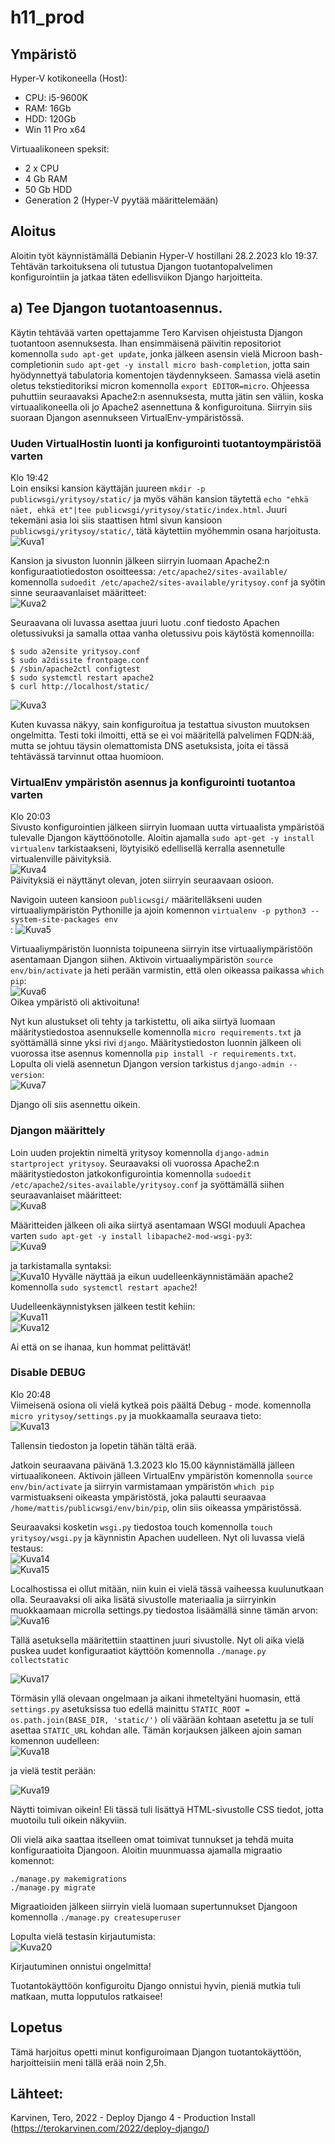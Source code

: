 # h11_prod


## Ympäristö

Hyper-V kotikoneella (Host):

- CPU: i5-9600K
- RAM: 16Gb
- HDD: 120Gb
- Win 11 Pro x64

Virtuaalikoneen speksit:

- 2 x CPU
- 4 Gb RAM
- 50 Gb HDD
- Generation 2 (Hyper-V pyytää määrittelemään)


## Aloitus 
Aloitin työt käynnistämällä Debianin Hyper-V hostillani 28.2.2023 klo 19:37. Tehtävän tarkoituksena oli tutustua Djangon tuotantopalvelimen konfigurointiin ja jatkaa täten edellisviikon Django harjoitteita.

## a) Tee Djangon tuotantoasennus.
Käytin tehtävää varten opettajamme Tero Karvisen ohjeistusta Djangon tuotantoon asennuksesta. Ihan ensimmäisenä päivitin repositoriot komennolla ```sudo apt-get update```, jonka jälkeen asensin vielä Microon bash-completionin ```sudo apt-get -y install micro bash-completion```, jotta sain hyödynnettyä tabulatoria komentojen täydennykseen. Samassa vielä asetin oletus tekstieditoriksi micron komennolla ```export EDITOR=micro```. Ohjeessa puhuttiin seuraavaksi Apache2:n asennuksesta, mutta jätin sen väliin, koska virtuaalikoneella oli jo Apache2 asennettuna & konfiguroituna. Siirryin siis suoraan Djangon asennukseen VirtualEnv-ympäristössä.

### Uuden VirtualHostin luonti ja konfigurointi tuotantoympäristöä varten
Klo 19:42 </br>
Loin ensiksi kansion käyttäjän juureen ```mkdir -p publicwsgi/yritysoy/static/``` ja myös vähän kansion täytettä ```echo "ehkä näet, ehkä et"|tee publicwsgi/yritysoy/static/index.html```. Juuri tekemäni asia loi siis staattisen html sivun kansioon ```publicwsgi/yritysoy/static/```, tätä käytettiin myöhemmin osana harjoitusta. </br>
![Kuva1](https://user-images.githubusercontent.com/122887740/221936350-19f44dcb-0a42-4648-86cb-d8d663c38d94.png)</br>

Kansion ja sivuston luonnin jälkeen siirryin luomaan Apache2:n konfiguraatiotiedoston osoitteessa: ```/etc/apache2/sites-available/``` komennolla ```sudoedit /etc/apache2/sites-available/yritysoy.conf``` ja syötin sinne seuraavanlaiset määritteet: </br>
![Kuva2](https://user-images.githubusercontent.com/122887740/221938389-cae9508d-1697-4f57-be93-e0c39916c620.png)</br>

Seuraavana oli luvassa asettaa juuri luotu .conf tiedosto Apachen oletussivuksi ja samalla ottaa vanha oletussivu pois käytöstä komennoilla: 
```
$ sudo a2ensite yritysoy.conf
$ sudo a2dissite frontpage.conf 
$ /sbin/apache2ctl configtest
$ sudo systemctl restart apache2
$ curl http://localhost/static/
```


![Kuva3](https://user-images.githubusercontent.com/122887740/221940151-39e6f5bb-5e93-42a1-95d9-6ae30eee10a7.png) </br>

Kuten kuvassa näkyy, sain konfiguroitua ja testattua sivuston muutoksen ongelmitta. Testi toki ilmoitti, että se ei voi määritellä palvelimen FQDN:ää, mutta se johtuu täysin olemattomista DNS asetuksista, joita ei tässä tehtävässä tarvinnut ottaa huomioon.


### VirtualEnv ympäristön asennus ja konfigurointi tuotantoa varten
Klo 20:03</br>
Sivusto konfigurointien jälkeen siirryin luomaan uutta virtuaalista ympäristöä tulevalle Djangon käyttöönotolle.
Aloitin ajamalla ```sudo apt-get -y install virtualenv``` tarkistaakseni, löytyisikö edellisellä kerralla asennetulle virtualenville päivityksiä. </br>
![Kuva4](https://user-images.githubusercontent.com/122887740/221940954-f29c7157-e1cc-4bba-b84d-32369b6a654e.png)</br>
Päivityksiä ei näyttänyt olevan, joten siirryin seuraavaan osioon.


Navigoin uuteen kansioon ```publicwsgi/``` määritelläkseni uuden virtuaaliympäristön Pythonille ja ajoin komennon ```virtualenv -p python3 --system-site-packages env```</br>:
![Kuva5](https://user-images.githubusercontent.com/122887740/221941329-9a929efb-a7e0-4af5-a2a9-c2054a3cb3df.png)</br>

Virtuaaliympäristön luonnista toipuneena siirryin itse virtuaaliympäristöön asentamaan Djangon siihen. Aktivoin virtuaaliympäristön ```source env/bin/activate``` ja heti perään varmistin, että olen oikeassa paikassa ```which pip```:</br>
![Kuva6](https://user-images.githubusercontent.com/122887740/221941945-20d1f85b-6810-4023-92d1-7b5c9b586080.png)</br>
Oikea ympäristö oli aktivoituna! </br>


Nyt kun alustukset oli tehty ja tarkistettu, oli aika siirtyä luomaan määritystiedostoa asennukselle komennolla ```micro requirements.txt``` ja syöttämällä sinne yksi rivi ```django```. Määritystiedoston luonnin jälkeen oli vuorossa itse asennus komennolla ```pip install -r requirements.txt```. Lopulta oli vielä asennetun Djangon version tarkistus ```django-admin --version```: </br>
![Kuva7](https://user-images.githubusercontent.com/122887740/221942700-ecb1eb89-b7a7-4025-9cac-01d5ea0b0f3e.png)</br>

Django oli siis asennettu oikein. 


### Djangon määrittely
Loin uuden projektin nimeltä yritysoy komennolla ```django-admin startproject yritysoy```. Seuraavaksi oli vuorossa Apache2:n määritystiedoston jatkokonfigurointia komennolla ```sudoedit /etc/apache2/sites-available/yritysoy.conf``` ja syöttämällä siihen seuraavanlaiset määritteet: </br>
![Kuva8](https://user-images.githubusercontent.com/122887740/221943831-51172aee-4097-4d0d-aa83-a63b2f8caf9d.png)</br>

Määritteiden jälkeen oli aika siirtyä asentamaan WSGI moduuli Apachea varten ```sudo apt-get -y install libapache2-mod-wsgi-py3```: </br>
![Kuva9](https://user-images.githubusercontent.com/122887740/221944185-4ee72b78-43fa-4d8d-a4af-600ab15ac913.png)</br>

ja tarkistamalla syntaksi: </br>
![Kuva10](https://user-images.githubusercontent.com/122887740/221944485-8f458afb-c8de-44a9-a5db-fa8e5a9d20a9.png)
Hyvälle näyttää ja eikun uudelleenkäynnistämään apache2 komennolla ```sudo systemctl restart apache2```!

Uudelleenkäynnistyksen jälkeen testit kehiin: </br>
![Kuva11](https://user-images.githubusercontent.com/122887740/221949789-3834afe7-a114-4b69-ba10-5410940bef0d.png)</br>
![Kuva12](https://user-images.githubusercontent.com/122887740/221949798-210c2a6c-557c-4082-9bde-29eaed5d8a61.png)</br>

Ai että on se ihanaa, kun hommat pelittävät!

### Disable DEBUG
Klo 20:48</br>
Viimeisenä osiona oli vielä kytkeä pois päältä Debug - mode. komennolla ```micro yritysoy/settings.py``` ja muokkaamalla seuraava tieto:</br>
![Kuva13](https://user-images.githubusercontent.com/122887740/221951335-a29cd93d-b163-49ab-9b9f-9bf94bc8129e.png)</br>

Tallensin tiedoston ja lopetin tähän tältä erää.

Jatkoin seuraavana päivänä 1.3.2023 klo 15.00 käynnistämällä jälleen virtuaalikoneen. Aktivoin jälleen VirtualEnv ympäristön komennolla ```source env/bin/activate``` ja siirryin varmistamaan ympäristön ```which pip``` varmistuakseni oikeasta ympäristöstä, joka palautti seuraavaa ```/home/mattis/publicwsgi/env/bin/pip```, olin siis oikeassa ympäristössä.

Seuraavaksi kosketin ```wsgi.py``` tiedostoa touch komennolla ```touch yritysoy/wsgi.py``` ja käynnistin Apachen uudelleen. Nyt oli luvassa vielä testaus: </br>
![Kuva14](https://user-images.githubusercontent.com/122887740/222148925-cbcd58c8-a946-4c58-bce4-19ba3112c719.png)</br>
![Kuva15](https://user-images.githubusercontent.com/122887740/222148932-530c5ad4-5e03-4cc2-bccf-8024d332d437.png)</br>

Localhostissa ei ollut mitään, niin kuin ei vielä tässä vaiheessa kuulunutkaan olla. Seuraavaksi oli aika lisätä sivustolle materiaalia ja siirryinkin muokkaamaan microlla settings.py tiedostoa lisäämällä sinne tämän arvon: </br>
![Kuva16](https://user-images.githubusercontent.com/122887740/222150008-7eb3570c-a209-4ace-8acf-bdc6ba2dce29.png)</br>


Tällä asetuksella määritettiin staattinen juuri sivustolle. Nyt oli aika vielä puskea uudet konfiguraatiot käyttöön komennolla ```./manage.py collectstatic``` </br>


![Kuva17](https://user-images.githubusercontent.com/122887740/222153652-68e15c4e-5612-4a91-ad96-dba67ef49d8b.png) </br>

Törmäsin yllä olevaan ongelmaan ja aikani ihmeteltyäni huomasin, että ```settings.py``` asetuksissa tuo edellä mainittu ```STATIC_ROOT = os.path.join(BASE_DIR, 'static/')``` oli väärään kohtaan asetettu ja se tuli asettaa ```STATIC_URL``` kohdan alle. Tämän korjauksen jälkeen ajoin saman komennon uudelleen: </br>
![Kuva18](https://user-images.githubusercontent.com/122887740/222153911-995196c7-1263-43b6-879f-469be45ce38d.png)</br>


ja vielä testit perään: </br>


![Kuva19](https://user-images.githubusercontent.com/122887740/222154244-0d5e0aba-e62d-4644-bb92-9f2f7f00d814.png)</br>


Näytti toimivan oikein! Eli tässä tuli lisättyä HTML-sivustolle CSS tiedot, jotta muotoilu tuli oikein näkyviin.

Oli vielä aika saattaa itselleen omat toimivat tunnukset ja tehdä muita konfiguraatioita Djangoon. Aloitin muunmuassa ajamalla migraatio komennot:
```
./manage.py makemigrations
./manage.py migrate
```

Migraatioiden jälkeen siirryin vielä luomaan supertunnukset Djangoon komennolla ```./manage.py createsuperuser```

Lopulta vielä testasin kirjautumista: </br>
![Kuva20](https://user-images.githubusercontent.com/122887740/222156302-3d786092-61ca-4e84-b0df-2ea0d09d5de6.png) </br>

Kirjautuminen onnistui ongelmitta!


Tuotantokäyttöön konfiguroitu Django onnistui hyvin, pieniä mutkia tuli matkaan, mutta lopputulos ratkaisee!


## Lopetus
Tämä harjoitus opetti minut konfiguroimaan Djangon tuotantokäyttöön, harjoitteisiin meni tällä erää noin 2,5h.

## Lähteet:
Karvinen, Tero, 2022 - Deploy Django 4 - Production Install (https://terokarvinen.com/2022/deploy-django/)
